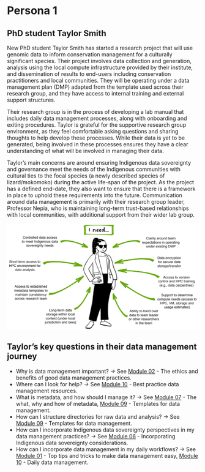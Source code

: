 # Persona 1 

## PhD student Taylor Smith

New PhD student Taylor Smith has started a research project that will use genomic data to inform conservation management for a culturally significant species. Their project involves data collection and generation, analysis using the local compute infrastructure provided by their institute, and dissemination of results to end-users including conservation practitioners and local communities. They will be operating under a data management plan (DMP) adapted from the template used across their research group, and they have access to internal training and external support structures. 

Their research group is in the process of developing a lab manual that includes daily data management processes, along with onboarding and exiting procedures. Taylor is grateful for the supportive research group environment, as they feel comfortable asking questions and sharing thoughts to help develop these processes. While their data is yet to be generated, being involved in these processes ensures they have a clear understanding of what will be involved in managing their data. 

Taylor’s main concerns are around ensuring Indigenous data sovereignty and governance meet the needs of the Indigenous communities with cultural ties to the focal species (a newly described species of lizard/mokomoko) during the active life-span of the project. As the project has a defined end-date, they also want to ensure that there is a framework in place to uphold these requirements into the future. Communication around data management is primarily with their research group leader, Professor Nepia, who is maintaining long-term trust-based relationships with local communities, with additional support from their wider lab group. 

![The data management needs of PhD student Taylor Smith](../figures/Scenario1-v4.png)

## Taylor’s key questions in their data management journey

* Why is data management important? -> See [Module 02](https://genomicsaotearoa.github.io/data-management-resources/modules/module02/) -  The ethics and benefits of good data management practices.
* Where can I look for help? -> See [Module 10](https://genomicsaotearoa.github.io/data-management-resources/modules/module01/) - Best practice data management resources.
* What is metadata, and how should I manage it? -> See [Module 07](https://genomicsaotearoa.github.io/data-management-resources/modules/module07/) - The what, why and how of metadata, [Module 09](https://genomicsaotearoa.github.io/data-management-resources/modules/module09/) - Templates for data management.
* How can I structure directories for raw data and analysis? -> See [Module 09](https://genomicsaotearoa.github.io/data-management-resources/modules/module09/) - Templates for data management.
* How can I incorporate Indigenous data sovereignty perspectives in my data management practices? -> See [Module 06](https://genomicsaotearoa.github.io/data-management-resources/modules/module06/) - Incorporating Indigenous data sovereignty considerations.
* How can I incorporate data management in my daily workflows? -> See [Module 01](https://genomicsaotearoa.github.io/data-management-resources/modules/module01/) - Top tips and tricks to make data management easy, [Module 10](https://genomicsaotearoa.github.io/data-management-resources/modules/module10/) - Daily data management.
